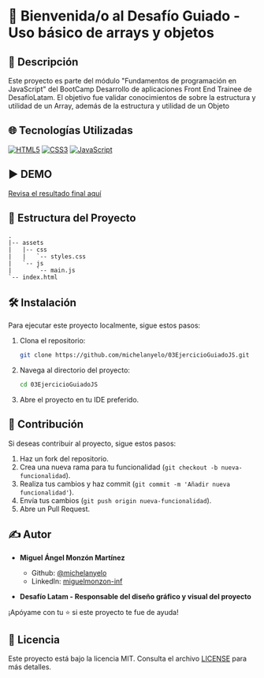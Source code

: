 # 👋 Bienvenida/o al Desafío Guiado - Uso básico de arrays y objetos

## 📝 Descripción
Este proyecto es parte del módulo "Fundamentos de programación en JavaScript" del BootCamp Desarrollo de aplicaciones Front End Trainee de DesafíoLatam. El objetivo fue validar conocimientos de sobre la estructura y utilidad de un Array,
además de la estructura y utilidad de un Objeto

## 🌐 Tecnologías Utilizadas

[![HTML5](https://img.shields.io/badge/HTML5-E34F26.svg?logo=html5&logoColor=white)](https://developer.mozilla.org/en-US/docs/Web/Guide/HTML/HTML5)
[![CSS3](https://img.shields.io/badge/CSS3-1572B6.svg?logo=css3&logoColor=white)](https://developer.mozilla.org/en-US/docs/Web/CSS)
[![JavaScript](https://img.shields.io/badge/JavaScript-F7DF1E.svg?logo=javascript&logoColor=black)](https://developer.mozilla.org/en-US/docs/Web/JavaScript)

## ▶️ DEMO

[Revisa el resultado final aquí](https://michelanyelo.github.io/03EjercicioGuiadoJS/)


## 📁 Estructura del Proyecto

```plaintext
.
|-- assets
|   |-- css
|   |   `-- styles.css
|   `-- js
|       `-- main.js
`-- index.html

```

## 🛠️ Instalación

Para ejecutar este proyecto localmente, sigue estos pasos:

1. Clona el repositorio:

   ```bash
   git clone https://github.com/michelanyelo/03EjercicioGuiadoJS.git

2. Navega al directorio del proyecto:

   ```bash
   cd 03EjercicioGuiadoJS

3. Abre el proyecto en tu IDE preferido.

## 🤝 Contribución

Si deseas contribuir al proyecto, sigue estos pasos:

1. Haz un fork del repositorio.
2. Crea una nueva rama para tu funcionalidad (`git checkout -b nueva-funcionalidad`).
3. Realiza tus cambios y haz commit (`git commit -m 'Añadir nueva funcionalidad'`).
4. Envía tus cambios (`git push origin nueva-funcionalidad`).
5. Abre un Pull Request.

## ✍️ Autor

- **Miguel Ángel Monzón Martínez**
  - Github: [@michelanyelo](https://github.com/michelanyelo)
  - LinkedIn: [miguelmonzon-inf](https://linkedin.com/in/miguelmonzon-inf)

- **Desafío Latam - Responsable del diseño gráfico y visual del proyecto**
  
¡Apóyame con tu ⭐️ si este proyecto te fue de ayuda!

## 🧾 Licencia

Este proyecto está bajo la licencia MIT. Consulta el archivo [LICENSE](https://github.com/michelanyelo/03EjercicioGuiadoJS/blob/main/LICENSE) para más detalles.
